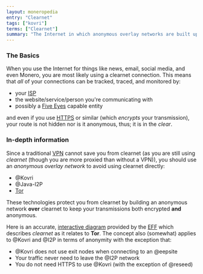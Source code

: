 ```yaml
---
layout: moneropedia
entry: "Clearnet"
tags: ["kovri"]
terms: ["Clearnet"]
summary: "The Internet in which anonymous overlay networks are built upon"
---
```


### The Basics

When you use the Internet for things like news, email, social media, and even Monero, you are most likely using a clearnet connection. This means that *all* of your connections can be tracked, traced, and monitored by:

- your [ISP](https://en.wikipedia.org/wiki/ISP)
- the website/service/person you're communicating with
- possibly a [Five Eyes](https://en.wikipedia.org/wiki/5_Eyes) capable entity

and even if you use [HTTPS](https://en.wikipedia.org/wiki/HTTPS) or similar (which *encrypts* your transmission), your route is not hidden nor is it anonymous, thus; it is in the *clear*.

### In-depth information

Since a traditional [VPN](https://en.wikipedia.org/wiki/VPN) cannot save you from clearnet (as you are still using *clearnet* (though you are more proxied than without a VPN)), you should use an *anonymous overlay network* to avoid using clearnet directly:

- @Kovri
- @Java-I2P
- [Tor](https://torproject.org/)

These technologies protect you from clearnet by building an anonymous network **over** clearnet to keep your transmissions both encrypted **and** anonymous.

Here is an accurate, [interactive diagram](https://www.eff.org/pages/tor-and-https) provided by the [EFF](https://www.eff.org/) which describes *clearnet* as it relates to **Tor**. The concept also (somewhat) applies to @Kovri and @I2P in terms of anonymity with the exception that:

- @Kovri does not use exit nodes when connecting to an @eepsite
- Your traffic never need to leave the @I2P network
- You do not need HTTPS to use @Kovri (with the exception of @reseed)

